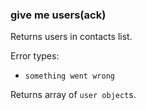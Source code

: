 ### give me users(ack)
Returns users in contacts list.

Error types:
  - `something went wrong`

Returns array of `user object`s.
